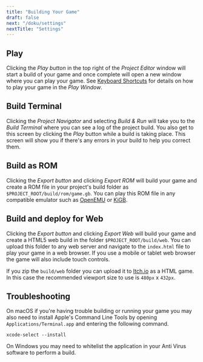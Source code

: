 ```yaml
---
title: "Building Your Game"
draft: false
next: "/doku/settings"
nextTitle: "Settings"
---
```


## Play

Clicking the _Play button_ in the top right of the _Project Editor_ window will start a build of your game and once complete will open a new window where you can play your game. See [Keyboard Shortcuts](/docs/keyboard-shortcuts) for details on how to play your game in the _Play Window_.

## Build Terminal

Clicking the _Project Navigator_ and selecting _Build & Run_ will take you to the _Build Terminal_ where you can see a log of the project build. You also get to this screen by clicking the _Play_ button while a build is taking place. This screen will show you if there's any errors in your build to help you correct them.

## Build as ROM

Clicking the _Export button_ and clicking _Export ROM_ will build your game and create a ROM file in your project's build folder as `$PROJECT_ROOT/build/rom/game.gb`. You can play this ROM file in any compatible emulator such as [OpenEMU](https://openemu.org/) or [KiGB](http://kigb.emuunlim.com/downloads.htm).

## Build and deploy for Web

Clicking the _Export button_ and clicking _Export Web_ will build your game and create a HTML5 web build in the folder `$PROJECT_ROOT/build/web`. You can upload this folder to any web server and navigate to the `index.html` file to play your game in a web browser. If you use a mobile or tablet web browser the game will also include touch controls.

If you zip the `build/web` folder you can upload it to [Itch.io](https://itch.io) as a HTML game. In this case the recommended viewport size to use is `480px` x `432px`.

## Troubleshooting

On macOS if you're having trouble building or running your game you may also need to install Apple's Command Line Tools by opening `Applications/Terminal.app` and entering the following command.

```
xcode-select --install
```

On Windows you may need to whitelist the application in your Anti Virus software to perform a build.
